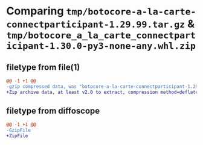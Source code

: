 # Comparing `tmp/botocore-a-la-carte-connectparticipant-1.29.99.tar.gz` & `tmp/botocore_a_la_carte_connectparticipant-1.30.0-py3-none-any.whl.zip`

## filetype from file(1)

```diff
@@ -1 +1 @@
-gzip compressed data, was "botocore-a-la-carte-connectparticipant-1.29.99.tar", last modified: Sat Mar 25 01:22:30 2023, max compression
+Zip archive data, at least v2.0 to extract, compression method=deflate
```

## filetype from diffoscope

```diff
@@ -1 +1 @@
-GzipFile
+ZipFile
```

